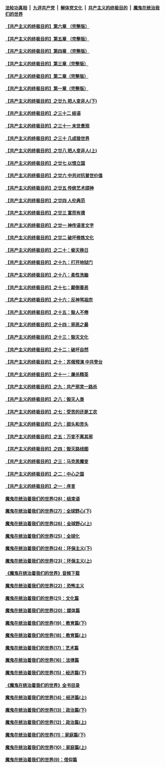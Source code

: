 ####  [法轮功真相](../../../../basic/blob/master/README.md?t=05230431) &nbsp;|&nbsp; [九评共产党](../../../../9ping.md/blob/master/README.md?t=05230431) &nbsp;|&nbsp; [解体党文化](../../../../jtdwh.md/blob/master/README.md?t=05230431)  &nbsp;|&nbsp; [共产主义的终极目的](../../../../gczydzjmd.md/blob/master/README.md?t=05230431) &nbsp;|&nbsp; [魔鬼在统治我们的世界](../../../../mgztzwmdsj.md/blob/master/README.md?t=05230431) 

#### [【共产主义的终极目的】第六章 （完整版）](../pages/nsc422/n11428913.md?t=05230431) 

#### [【共产主义的终极目的】第五章 （完整版）](../pages/nsc422/n11428912.md?t=05230431) 

#### [【共产主义的终极目的】第四章 （完整版）](../pages/nsc422/n11428907.md?t=05230431) 

#### [【共产主义的终极目的】第三章（完整版）](../pages/nsc422/n11428848.md?t=05230431) 

#### [【共产主义的终极目的】第二章（完整版）](../pages/nsc422/n11428831.md?t=05230431) 

#### [【共产主义的终极目的】第一章（完整版）](../pages/nsc422/n11417651.md?t=05230431) 

#### [【共产主义的终极目的】之廿九 把人变非人(下)](../pages/nsc422/n11344140.md?t=05230431) 

#### [【共产主义的终极目的】之三十二 结语](../pages/nsc422/n11360535.md?t=05230431) 

#### [【共产主义的终极目的】之三十一 末世景观](../pages/nsc422/n11351129.md?t=05230431) 

#### [【共产主义的终极目的】之三十 几成狼世界](../pages/nsc422/n11348280.md?t=05230431) 

#### [【共产主义的终极目的】之廿八 把人变非人(上)](../pages/nsc422/n11340492.md?t=05230431) 

#### [【共产主义的终极目的】之廿七 以恨立国](../pages/nsc422/n11336944.md?t=05230431) 

#### [【共产主义的终极目的】之廿六 中共对抗普世价值](../pages/nsc422/n11324785.md?t=05230431) 

#### [【共产主义的终极目的】之廿五 传统艺术颂神](../pages/nsc422/n11296396.md?t=05230431) 

#### [【共产主义的终极目的】之廿四 人伦典范](../pages/nsc422/n11296397.md?t=05230431) 

#### [【共产主义的终极目的】之廿三 富而有德](../pages/nsc422/n11283598.md?t=05230431) 

#### [【共产主义的终极目的】之廿一 神传语言文字](../pages/nsc422/n11263265.md?t=05230431) 

#### [【共产主义的终极目的】之廿二 破坏修炼文化](../pages/nsc422/n11245728.md?t=05230431) 

#### [【共产主义的终极目的】之二十：偷天换日](../pages/nsc422/n11238846.md?t=05230431) 

#### [【共产主义的终极目的】之十九：打开地狱门](../pages/nsc422/n11206376.md?t=05230431) 

#### [【共产主义的终极目的】之十八：柔性洗脑](../pages/nsc422/n11199994.md?t=05230431) 

#### [【共产主义的终极目的】之十七：颠倒善恶](../pages/nsc422/n11179782.md?t=05230431) 

#### [【共产主义的终极目的】之十六：反神骂祖宗](../pages/nsc422/n11166798.md?t=05230431) 

#### [【共产主义的终极目的】之十五：毁人不倦](../pages/nsc422/n11166792.md?t=05230431) 

#### [【共产主义的终极目的】之十四：邪恶之最](../pages/nsc422/n11150249.md?t=05230431) 

#### [【共产主义的终极目的】之十三：毁灭文化](../pages/nsc422/n11135227.md?t=05230431) 

#### [【共产主义的终极目的】之十二：破坏自然](../pages/nsc422/n11135214.md?t=05230431) 

#### [【共产主义的终极目的】之十：苏俄预演 中共登台](../pages/nsc422/n11118424.md?t=05230431) 

#### [【共产主义的终极目的】之十一：屠杀精英](../pages/nsc422/n11118442.md?t=05230431) 

#### [【共产主义的终极目的】之九：共产邪灵一路杀](../pages/nsc422/n11114139.md?t=05230431) 

#### [【共产主义的终极目的】之八：毁灭人类](../pages/nsc422/n11108503.md?t=05230431) 

#### [【共产主义的终极目的】之七：受苦的还是工农](../pages/nsc422/n11101809.md?t=05230431) 

#### [【共产主义的终极目的】之六：甜头和苦头](../pages/nsc422/n11096971.md?t=05230431) 

#### [【共产主义的终极目的】之五：万变不离其邪](../pages/nsc422/n11091285.md?t=05230431) 

#### [【共产主义的终极目的】之四：毁灭路线图](../pages/nsc422/n11086284.md?t=05230431) 

#### [【共产主义的终极目的】之三：马克思魔变](../pages/nsc422/n11061941.md?t=05230431) 

#### [【共产主义的终极目的】之二：中心之国](../pages/nsc422/n11047728.md?t=05230431) 

#### [【共产主义的终极目的】之一：序言](../pages/nsc422/n11086077.md?t=05230431) 

#### [魔鬼在统治着我们的世界(28)：结束语](../pages/nsc422/n10936246.md?t=05230431) 

#### [魔鬼在统治着我们的世界(27)：全球野心(下)](../pages/nsc422/n10928319.md?t=05230431) 

#### [魔鬼在统治着我们的世界(26)：全球野心(上)](../pages/nsc422/n10900318.md?t=05230431) 

#### [魔鬼在统治着我们的世界(25)：全球化](../pages/nsc422/n10788205.md?t=05230431) 

#### [魔鬼在统治着我们的世界(24)：环保主义(下)](../pages/nsc422/n10695307.md?t=05230431) 

#### [魔鬼在统治着我们的世界(23)：环保主义(上)](../pages/nsc422/n10688613.md?t=05230431) 

#### [《魔鬼在统治着我们的世界》音频下载](../pages/nsc422/n10635553.md?t=05230431) 

#### [魔鬼在统治着我们的世界(22)：恐怖主义](../pages/nsc422/n10614727.md?t=05230431) 

#### [魔鬼在统治着我们的世界(21)：文化篇](../pages/nsc422/n10597706.md?t=05230431) 

#### [魔鬼在统治着我们的世界(20)：媒体篇](../pages/nsc422/n10586579.md?t=05230431) 

#### [魔鬼在统治着我们的世界(19)：教育篇(下)](../pages/nsc422/n10564808.md?t=05230431) 

#### [魔鬼在统治着我们的世界(18)：教育篇(上)](../pages/nsc422/n10526970.md?t=05230431) 

#### [魔鬼在统治着我们的世界(17)：艺术篇](../pages/nsc422/n10499093.md?t=05230431) 

#### [魔鬼在统治着我们的世界(16)：法律篇](../pages/nsc422/n10485969.md?t=05230431) 

#### [魔鬼在统治着我们的世界(15)：经济篇(下)](../pages/nsc422/n10469975.md?t=05230431) 

#### [《魔鬼在统治着我们的世界》全书目录](../pages/nsc422/n10464261.md?t=05230431) 

#### [魔鬼在统治着我们的世界(14)：经济篇(上)](../pages/nsc422/n10457370.md?t=05230431) 

#### [魔鬼在统治着我们的世界(13)：政治篇(下)](../pages/nsc422/n10448270.md?t=05230431) 

#### [魔鬼在统治着我们的世界(12)：政治篇(上)](../pages/nsc422/n10444576.md?t=05230431) 

#### [魔鬼在统治着我们的世界(11)：家庭篇(下)](../pages/nsc422/n10440961.md?t=05230431) 

#### [魔鬼在统治着我们的世界(10)：家庭篇(上)](../pages/nsc422/n10435448.md?t=05230431) 

#### [魔鬼在统治着我们的世界(9)：信仰篇](../pages/nsc422/n10432159.md?t=05230431) 

